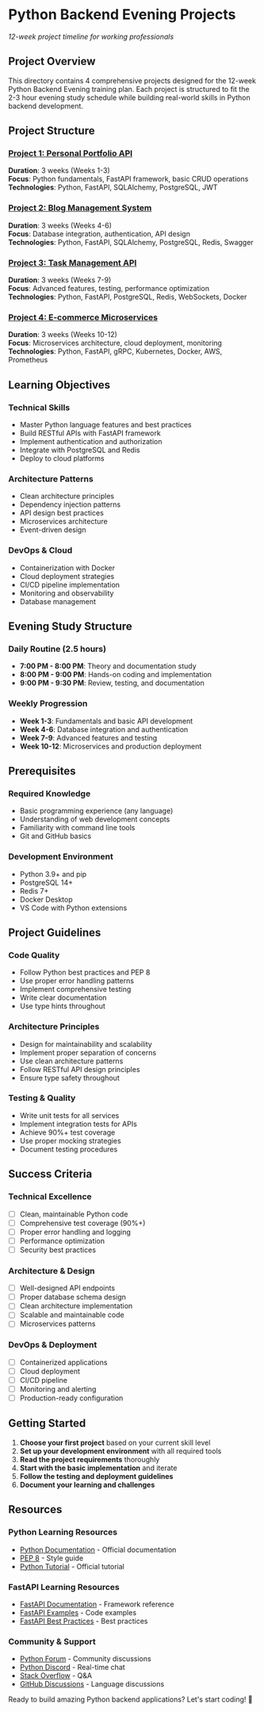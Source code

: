 # Python Backend Evening Projects
*12-week project timeline for working professionals*

## Project Overview
This directory contains 4 comprehensive projects designed for the 12-week Python Backend Evening training plan. Each project is structured to fit the 2-3 hour evening study schedule while building real-world skills in Python backend development.

## Project Structure

### [Project 1: Personal Portfolio API](./Project_1_Personal_Portfolio_API.md)
**Duration**: 3 weeks (Weeks 1-3)  
**Focus**: Python fundamentals, FastAPI framework, basic CRUD operations  
**Technologies**: Python, FastAPI, SQLAlchemy, PostgreSQL, JWT

### [Project 2: Blog Management System](./Project_2_Blog_Management_System.md)
**Duration**: 3 weeks (Weeks 4-6)  
**Focus**: Database integration, authentication, API design  
**Technologies**: Python, FastAPI, SQLAlchemy, PostgreSQL, Redis, Swagger

### [Project 3: Task Management API](./Project_3_Task_Management_API.md)
**Duration**: 3 weeks (Weeks 7-9)  
**Focus**: Advanced features, testing, performance optimization  
**Technologies**: Python, FastAPI, PostgreSQL, Redis, WebSockets, Docker

### [Project 4: E-commerce Microservices](./Project_4_E_Commerce_Microservices.md)
**Duration**: 3 weeks (Weeks 10-12)  
**Focus**: Microservices architecture, cloud deployment, monitoring  
**Technologies**: Python, FastAPI, gRPC, Kubernetes, Docker, AWS, Prometheus

## Learning Objectives

### **Technical Skills**
- Master Python language features and best practices
- Build RESTful APIs with FastAPI framework
- Implement authentication and authorization
- Integrate with PostgreSQL and Redis
- Deploy to cloud platforms

### **Architecture Patterns**
- Clean architecture principles
- Dependency injection patterns
- API design best practices
- Microservices architecture
- Event-driven design

### **DevOps & Cloud**
- Containerization with Docker
- Cloud deployment strategies
- CI/CD pipeline implementation
- Monitoring and observability
- Database management

## Evening Study Structure

### **Daily Routine (2.5 hours)**
- **7:00 PM - 8:00 PM**: Theory and documentation study
- **8:00 PM - 9:00 PM**: Hands-on coding and implementation
- **9:00 PM - 9:30 PM**: Review, testing, and documentation

### **Weekly Progression**
- **Week 1-3**: Fundamentals and basic API development
- **Week 4-6**: Database integration and authentication
- **Week 7-9**: Advanced features and testing
- **Week 10-12**: Microservices and production deployment

## Prerequisites

### **Required Knowledge**
- Basic programming experience (any language)
- Understanding of web development concepts
- Familiarity with command line tools
- Git and GitHub basics

### **Development Environment**
- Python 3.9+ and pip
- PostgreSQL 14+
- Redis 7+
- Docker Desktop
- VS Code with Python extensions

## Project Guidelines

### **Code Quality**
- Follow Python best practices and PEP 8
- Use proper error handling patterns
- Implement comprehensive testing
- Write clear documentation
- Use type hints throughout

### **Architecture Principles**
- Design for maintainability and scalability
- Implement proper separation of concerns
- Use clean architecture patterns
- Follow RESTful API design principles
- Ensure type safety throughout

### **Testing & Quality**
- Write unit tests for all services
- Implement integration tests for APIs
- Achieve 90%+ test coverage
- Use proper mocking strategies
- Document testing procedures

## Success Criteria

### **Technical Excellence**
- [ ] Clean, maintainable Python code
- [ ] Comprehensive test coverage (90%+)
- [ ] Proper error handling and logging
- [ ] Performance optimization
- [ ] Security best practices

### **Architecture & Design**
- [ ] Well-designed API endpoints
- [ ] Proper database schema design
- [ ] Clean architecture implementation
- [ ] Scalable and maintainable code
- [ ] Microservices patterns

### **DevOps & Deployment**
- [ ] Containerized applications
- [ ] Cloud deployment
- [ ] CI/CD pipeline
- [ ] Monitoring and alerting
- [ ] Production-ready configuration

## Getting Started

1. **Choose your first project** based on your current skill level
2. **Set up your development environment** with all required tools
3. **Read the project requirements** thoroughly
4. **Start with the basic implementation** and iterate
5. **Follow the testing and deployment guidelines**
6. **Document your learning and challenges**

## Resources

### **Python Learning Resources**
- [Python Documentation](https://docs.python.org/3/) - Official documentation
- [PEP 8](https://pep8.org/) - Style guide
- [Python Tutorial](https://docs.python.org/3/tutorial/) - Official tutorial

### **FastAPI Learning Resources**
- [FastAPI Documentation](https://fastapi.tiangolo.com/) - Framework reference
- [FastAPI Examples](https://github.com/tiangolo/fastapi/tree/master/docs_src) - Code examples
- [FastAPI Best Practices](https://fastapi.tiangolo.com/tutorial/) - Best practices

### **Community & Support**
- [Python Forum](https://discuss.python.org/) - Community discussions
- [Python Discord](https://pythondiscord.com/) - Real-time chat
- [Stack Overflow](https://stackoverflow.com/questions/tagged/python) - Q&A
- [GitHub Discussions](https://github.com/python/cpython/discussions) - Language discussions

Ready to build amazing Python backend applications? Let's start coding! 🚀
